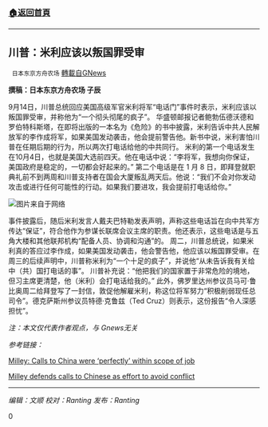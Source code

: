 ###  [:house:返回首頁](https://github.com/ourhimalayas/txt)
---


## 川普：米利应该以叛国罪受审
` 日本东京方舟农场` [轉載自GNews](https://gnews.org/zh-hans/1541271/)

**撰稿：日本东京方舟农场 子辰**

9月14日，川普总统回应美国高级军官米利将军“电话门”事件时表示，米利应该以叛国罪受审，并称他为“一个彻头彻尾的疯子”。
华盛顿邮报记者鲍勃伍德沃德和罗伯特科斯塔，在即将出版的一本名为《危险》的书中披露，米利告诉中共人民解放军的李作成将军，如果美国发动袭击，他会提前警告他。新书中说，米利害怕川普在任期后期的行为，所以两次打电话给他的中共同行。
米利的第一个电话发生在10月4日，也就是美国大选前四天。他在电话中说：“李将军，我想向你保证，美国政府是稳定的，一切都会好起来的。”
第二个电话是在 1 月 8 日，即拜登就职典礼前不到两周和川普支持者在国会大厦叛乱两天后。他说：“我们不会对你发动攻击或进行任何可能性的行动。如果我们要进攻，我会提前打电话给你。”

![](https://assets.gnews.org/wp-content/uploads/2021/09/120568969_pic.jpg)图片来自于网络

事件披露后，随后米利发言人戴夫巴特勒发表声明，声称这些电话旨在向中共军方传达“保证”，符合他作为参谋长联席会议主席的职责。他还表示，这些电话是与五角大楼和其他联邦机构“配备人员、协调和沟通”的。
周二，川普总统说，如果米利真的答应过李作成，如果美国发动袭击，他会警告他，他应该以叛国罪受审。在周三的后续声明中，川普称米利为“一个十足的疯子”，并说他“从未告诉我有关给中（共）国打电话的事”。
川普补充说：“他把我们的国家置于非常危险的境地，但习主席更清楚，他（米利）会打电话给我的。”
此外，佛罗里达州参议员马可·鲁比奥周二给拜登写了一封信，敦促他解雇米利，称这位将军努力“积极削弱现任总司令”。德克萨斯州参议员特德·克鲁兹（Ted Cruz）则表示，这份报告“令人深感担忧”。

*注：本文仅代表作者观点，与 Gnews无关*

*参考链接：*

[Milley: Calls to China were ‘perfectly’ within scope of job](https://apnews.com/article/donald-trump-china-joint-chiefs-of-staff-1b23ba339e50a7c17c43c1281a0b4e04)

[Milley defends calls to Chinese as effort to avoid conflict](https://apnews.com/article/donald-trump-china-united-states-michael-pence-joint-chiefs-of-staff-caba520490ba574393f1cb6d1e961dba)

* * *

*编辑：文顺 校对：Ranting 发布：Ranting*

0
